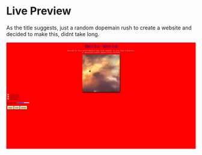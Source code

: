 # Live Preview 

As the title suggests, just a random dopemain rush to create a website and decided to make this, didnt take long.

![Preview Image](Preview.png)